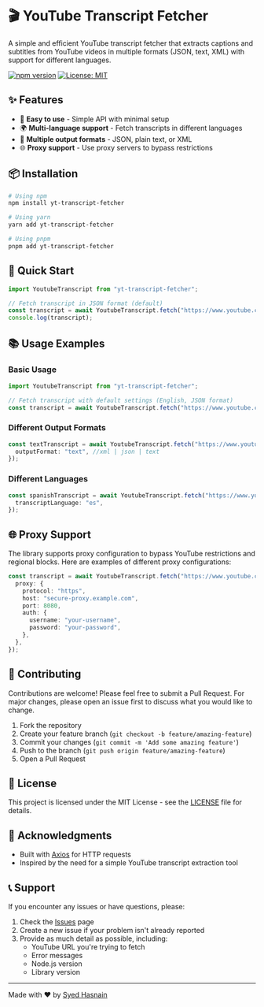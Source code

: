 # 🎬 YouTube Transcript Fetcher

A simple and efficient YouTube transcript fetcher that extracts captions and subtitles from YouTube videos in multiple formats (JSON, text, XML) with support for different languages.

[![npm version](https://badge.fury.io/js/yt-transcript-fetcher.svg)](https://www.npmjs.com/package/yt-transcript-fetcher)
[![License: MIT](https://img.shields.io/badge/License-MIT-yellow.svg)](https://opensource.org/licenses/MIT)

## ✨ Features

- 🚀 **Easy to use** - Simple API with minimal setup
- 🌍 **Multi-language support** - Fetch transcripts in different languages
- 📄 **Multiple output formats** - JSON, plain text, or XML
- 🌐 **Proxy support** - Use proxy servers to bypass restrictions

## 📦 Installation

```bash
# Using npm
npm install yt-transcript-fetcher

# Using yarn
yarn add yt-transcript-fetcher

# Using pnpm
pnpm add yt-transcript-fetcher
```

## 🚀 Quick Start

```typescript
import YoutubeTranscript from "yt-transcript-fetcher";

// Fetch transcript in JSON format (default)
const transcript = await YoutubeTranscript.fetch("https://www.youtube.com/watch?v=dQw4w9WgXcQ");
console.log(transcript);
```

## 📚 Usage Examples

### Basic Usage

```typescript
import YoutubeTranscript from "yt-transcript-fetcher";

// Fetch transcript with default settings (English, JSON format)
const transcript = await YoutubeTranscript.fetch("https://www.youtube.com/watch?v=dQw4w9WgXcQ");
```

### Different Output Formats

```typescript
const textTranscript = await YoutubeTranscript.fetch("https://www.youtube.com/watch?v=dQw4w9WgXcQ", {
  outputFormat: "text", //xml | json | text
});
```

### Different Languages

```typescript
const spanishTranscript = await YoutubeTranscript.fetch("https://www.youtube.com/watch?v=dQw4w9WgXcQ", {
  transcriptLanguage: "es",
});
```

## 🌐 Proxy Support

The library supports proxy configuration to bypass YouTube restrictions and regional blocks. Here are examples of different proxy configurations:

```typescript
const transcript = await YoutubeTranscript.fetch("https://www.youtube.com/watch?v=dQw4w9WgXcQ", {
  proxy: {
    protocol: "https",
    host: "secure-proxy.example.com",
    port: 8080,
    auth: {
      username: "your-username",
      password: "your-password",
    },
  },
});
```

## 🤝 Contributing

Contributions are welcome! Please feel free to submit a Pull Request. For major changes, please open an issue first to discuss what you would like to change.

1. Fork the repository
2. Create your feature branch (`git checkout -b feature/amazing-feature`)
3. Commit your changes (`git commit -m 'Add some amazing feature'`)
4. Push to the branch (`git push origin feature/amazing-feature`)
5. Open a Pull Request

## 📝 License

This project is licensed under the MIT License - see the [LICENSE](LICENSE) file for details.

## 🙏 Acknowledgments

- Built with [Axios](https://axios-http.com/) for HTTP requests
- Inspired by the need for a simple YouTube transcript extraction tool

## 📞 Support

If you encounter any issues or have questions, please:

1. Check the [Issues](https://github.com/syeddhasnainn/yt-transcript/issues) page
2. Create a new issue if your problem isn't already reported
3. Provide as much detail as possible, including:
   - YouTube URL you're trying to fetch
   - Error messages
   - Node.js version
   - Library version

---

Made with ❤️ by [Syed Hasnain](https://github.com/syeddhasnainn)
